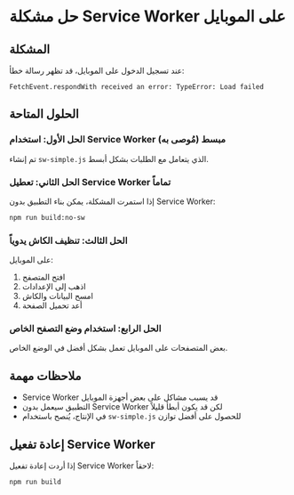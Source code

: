 # حل مشكلة Service Worker على الموبايل

## المشكلة
عند تسجيل الدخول على الموبايل، قد تظهر رسالة خطأ:
```
FetchEvent.respondWith received an error: TypeError: Load failed
```

## الحلول المتاحة

### الحل الأول: استخدام Service Worker مبسط (مُوصى به)
تم إنشاء `sw-simple.js` الذي يتعامل مع الطلبات بشكل أبسط.

### الحل الثاني: تعطيل Service Worker تماماً
إذا استمرت المشكلة، يمكن بناء التطبيق بدون Service Worker:

```bash
npm run build:no-sw
```

### الحل الثالث: تنظيف الكاش يدوياً
على الموبايل:
1. افتح المتصفح
2. اذهب إلى الإعدادات
3. امسح البيانات والكاش
4. أعد تحميل الصفحة

### الحل الرابع: استخدام وضع التصفح الخاص
بعض المتصفحات على الموبايل تعمل بشكل أفضل في الوضع الخاص.

## ملاحظات مهمة
- Service Worker قد يسبب مشاكل على بعض أجهزة الموبايل
- التطبيق سيعمل بدون Service Worker لكن قد يكون أبطأ قليلاً
- في الإنتاج، يُنصح باستخدام `sw-simple.js` للحصول على أفضل توازن

## إعادة تفعيل Service Worker
إذا أردت إعادة تفعيل Service Worker لاحقاً:
```bash
npm run build
```
